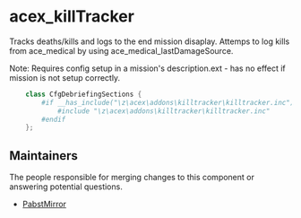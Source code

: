 acex_killTracker
============

Tracks deaths/kills and logs to the end mission disaplay. Attemps to log kills from ace_medical by using ace_medical_lastDamageSource.

Note: Requires config setup in a mission's description.ext - has no effect if mission is not setup correctly.

```powershell
    class CfgDebriefingSections {
        #if __has_include("\z\acex\addons\killtracker\killtracker.inc")
            #include "\z\acex\addons\killtracker\killtracker.inc"
        #endif
    };
```

## Maintainers

The people responsible for merging changes to this component or answering potential questions.

- [PabstMirror](https://github.com/PabstMirror)
